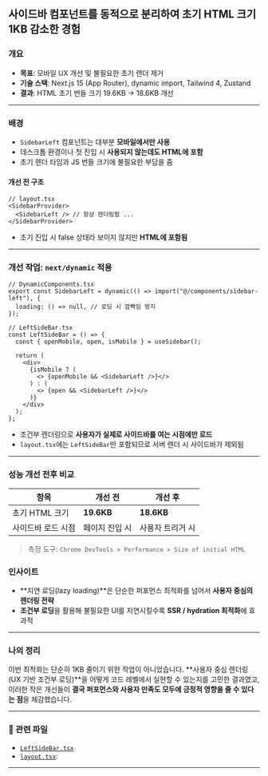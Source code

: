 ## 사이드바 컴포넌트를 동적으로 분리하여 초기 HTML 크기 1KB 감소한 경험

### 개요

- **목표**: 모바일 UX 개선 및 불필요한 초기 렌더 제거
- **기술 스택**: Next.js 15 (App Router), dynamic import, Tailwind 4, Zustand
- **결과**: HTML 초기 번들 크기 19.6KB → 18.6KB 개선

---

### 배경

- `SidebarLeft` 컴포넌트는 대부분 **모바일에서만 사용**
- 데스크톱 환경이나 첫 진입 시 **사용되지 않는데도 HTML에 포함**
- 초기 렌더 타임과 JS 번들 크기에 불필요한 부담을 줌

#### 개선 전 구조

```tsx
// layout.tsx
<SidebarProvider>
  <SidebarLeft /> // 항상 렌더링됨 ...
</SidebarProvider>
```

- 초기 진입 시 false 상태라 보이지 않지만 **HTML에 포함됨**

---

### 개선 작업: `next/dynamic` 적용

```tsx
// DynamicComponents.tsx
export const SidebarLeft = dynamic(() => import("@/components/sidebar-left"), {
  loading: () => null, // 로딩 시 깜빡임 방지
});
```

```tsx
// LeftSideBar.tsx
const LeftSideBar = () => {
  const { openMobile, open, isMobile } = useSidebar();

  return (
    <div>
      {isMobile ? (
        <> {openMobile && <SidebarLeft />}</>
      ) : (
        <> {open && <SidebarLeft />}</>
      )}
    </div>
  );
};
```

- 조건부 렌더링으로 **사용자가 실제로 사이드바를 여는 시점에만 로드**
- `layout.tsx`에는 `LeftSideBar`만 포함되므로 서버 렌더 시 사이드바가 제외됨

---

### 성능 개선 전후 비교

| 항목               | 개선 전        | 개선 후          |
| ------------------ | -------------- | ---------------- |
| 초기 HTML 크기     | **19.6KB**     | **18.6KB**       |
| 사이드바 로드 시점 | 페이지 진입 시 | 사용자 트리거 시 |

> 측정 도구: `Chrome DevTools > Performance > Size of initial HTML`

### 인사이트

- \*\*지연 로딩(lazy loading)\*\*은 단순한 퍼포먼스 최적화를 넘어서 **사용자 중심의 렌더링 전략**
- **조건부 로딩**을 활용해 불필요한 UI를 지연시킬수록 **SSR / hydration 최적화**에 효과적

---

### 나의 정리

이번 최적화는 단순히 1KB 줄이기 위한 작업이 아니었습니다.
\*\*사용자 중심 렌더링(UX 기반 조건부 로딩)\*\*을 어떻게 코드 레벨에서 실현할 수 있는지를 고민한 결과였고,
이러한 작은 개선들이 **결국 퍼포먼스와 사용자 만족도 모두에 긍정적 영향을 줄 수 있다는 점**을 체감했습니다.

---

### 📎 관련 파일

- [`LeftSideBar.tsx`](https://github.com/KIMLENDING/health-helper-app/blob/master/components/LayoutCompents/LeftSideBar.tsx)
- [`layout.tsx`](https://github.com/KIMLENDING/health-helper-app/blob/master/app/dashboard/layout.tsx):

---
